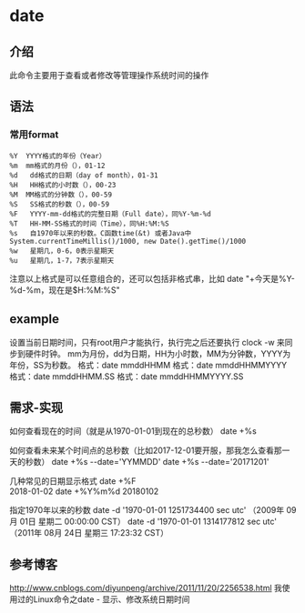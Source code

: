 # date

## 介绍

此命令主要用于查看或者修改等管理操作系统时间的操作

## 语法

### 常用format

```
%Y  YYYY格式的年份（Year）
%m  mm格式的月份（），01-12
%d   dd格式的日期（day of month），01-31
%H   HH格式的小时数（），00-23
%M  MM格式的分钟数（），00-59
%S   SS格式的秒数（），00-59
%F   YYYY-mm-dd格式的完整日期（Full date），同%Y-%m-%d
%T   HH-MM-SS格式的时间（Time），同%H:%M:%S
%s   自1970年以来的秒数。C函数time(&t) 或者Java中 System.currentTimeMillis()/1000, new Date().getTime()/1000
%w   星期几，0-6，0表示星期天
%u   星期几，1-7，7表示星期天
```


注意以上格式是可以任意组合的，还可以包括非格式串，比如 date "+今天是%Y-%d-%m，现在是$H:%M:%S"

## example

设置当前日期时间，只有root用户才能执行，执行完之后还要执行 clock -w 来同步到硬件时钟。
mm为月份，dd为日期，HH为小时数，MM为分钟数，YYYY为年份，SS为秒数。
格式：date mmddHHMM
格式：date mmddHHMMYYYY
格式：date mmddHHMM.SS
格式：date mmddHHMMYYYY.SS

## 需求-实现

如何查看现在的时间（就是从1970-01-01到现在的总秒数）
date +%s

如何查看未来某个时间点的总秒数（比如2017-12-01要开服，那我怎么查看那一天的秒数）
date  +%s  --date='YYMMDD'
date  +%s  --date='20171201'


几种常见的日期显示格式
date +%F    
    2018-01-02
date +%Y%m%d
    20180102

指定1970年以来的秒数
 date -d '1970-01-01 1251734400 sec utc'      （2009年 09月 01日 星期二 00:00:00 CST）
 date -d '1970-01-01 1314177812 sec utc'      （2011年 08月 24日 星期三 17:23:32 CST）

## 参考博客

http://www.cnblogs.com/diyunpeng/archive/2011/11/20/2256538.html   我使用过的Linux命令之date - 显示、修改系统日期时间